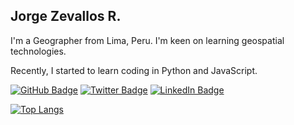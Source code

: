 ## Jorge Zevallos R.

I'm a Geographer from Lima, Peru. I'm keen on learning geospatial technologies. 

Recently, I started to learn coding in Python and JavaScript.

[![GitHub Badge](https://img.shields.io/github/followers/geozevallos?style=social)](https://github.com/geozevallos?tab=followers)
[![Twitter Badge](https://img.shields.io/twitter/follow/gisordie?style=social)](https://twitter.com/gisordie)
[![LinkedIn Badge](https://img.shields.io/badge/My-LinkedIn-blue)](https://www.linkedin.com/in/jzevallosrivera17)

[![Top Langs](https://github-readme-stats.vercel.app/api/top-langs/?username=geozevallos&layout=compact&theme=radical&hide=html,css,scss,shell)](https://github.com/anuraghazra/github-readme-stats)



<!--
**geozevallos/geozevallos** is a ✨ _special_ ✨ repository because its `README.md` (this file) appears on your GitHub profile.

Here are some ideas to get you started:

- 🔭 I’m currently working on ...
- 🌱 I’m currently learning ...
- 👯 I’m looking to collaborate on ...
- 🤔 I’m looking for help with ...
- 💬 Ask me about ...
- 📫 How to reach me: ...
- 😄 Pronouns: ...
- ⚡ Fun fact: ...
-->
